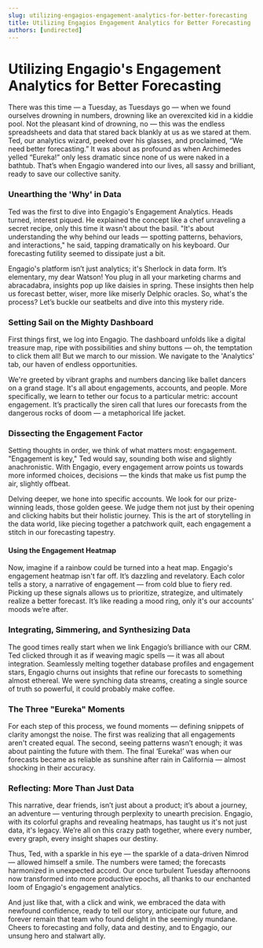 ```yaml
---
slug: utilizing-engagios-engagement-analytics-for-better-forecasting
title: Utilizing Engagios Engagement Analytics for Better Forecasting
authors: [undirected]
---
```



# Utilizing Engagio's Engagement Analytics for Better Forecasting

There was this time — a Tuesday, as Tuesdays go — when we found ourselves drowning in numbers, drowning like an overexcited kid in a kiddie pool. Not the pleasant kind of drowning, no — this was the endless spreadsheets and data that stared back blankly at us as we stared at them. Ted, our analytics wizard, peeked over his glasses, and proclaimed, “We need better forecasting.” It was about as profound as when Archimedes yelled “Eureka!” only less dramatic since none of us were naked in a bathtub. That’s when Engagio wandered into our lives, all sassy and brilliant, ready to save our collective sanity.

### Unearthing the 'Why' in Data

Ted was the first to dive into Engagio's Engagement Analytics. Heads turned, interest piqued. He explained the concept like a chef unraveling a secret recipe, only this time it wasn't about the basil. "It's about understanding the why behind our leads — spotting patterns, behaviors, and interactions," he said, tapping dramatically on his keyboard. Our forecasting futility seemed to dissipate just a bit. 

Engagio's platform isn’t just analytics; it's Sherlock in data form. It’s elementary, my dear Watson! You plug in all your marketing charms and abracadabra, insights pop up like daisies in spring. These insights then help us forecast better, wiser, more like miserly Delphic oracles. So, what's the process? Let’s buckle our seatbelts and dive into this mystery ride.

### Setting Sail on the Mighty Dashboard

First things first, we log into Engagio. The dashboard unfolds like a digital treasure map, ripe with possibilities and shiny buttons — oh, the temptation to click them all! But we march to our mission. We navigate to the 'Analytics' tab, our haven of endless opportunities.

We're greeted by vibrant graphs and numbers dancing like ballet dancers on a grand stage. It's all about engagements, accounts, and people. More specifically, we learn to tether our focus to a particular metric: account engagement. It’s practically the siren call that lures our forecasts from the dangerous rocks of doom — a metaphorical life jacket.

### Dissecting the Engagement Factor

Setting thoughts in order, we think of what matters most: engagement. "Engagement is key," Ted would say, sounding both wise and slightly anachronistic. With Engagio, every engagement arrow points us towards more informed choices, decisions — the kinds that make us fist pump the air, slightly offbeat.

Delving deeper, we hone into specific accounts. We look for our prize-winning leads, those golden geese. We judge them not just by their opening and clicking habits but their holistic journey. This is the art of storytelling in the data world, like piecing together a patchwork quilt, each engagement a stitch in our forecasting tapestry.

#### Using the Engagement Heatmap

Now, imagine if a rainbow could be turned into a heat map. Engagio's engagement heatmap isn't far off. It’s dazzling and revelatory. Each color tells a story, a narrative of engagement — from cold blue to fiery red. Picking up these signals allows us to prioritize, strategize, and ultimately realize a better forecast. It’s like reading a mood ring, only it's our accounts’ moods we’re after.

### Integrating, Simmering, and Synthesizing Data

The good times really start when we link Engagio’s brilliance with our CRM. Ted clicked through it as if weaving magic spells — it was all about integration. Seamlessly melting together database profiles and engagement stars, Engagio churns out insights that refine our forecasts to something almost ethereal. We were synching data streams, creating a single source of truth so powerful, it could probably make coffee. 

### The Three "Eureka" Moments

For each step of this process, we found moments — defining snippets of clarity amongst the noise. The first was realizing that all engagements aren't created equal. The second, seeing patterns wasn’t enough; it was about painting the future with them. The final ‘Eureka!’ was when our forecasts became as reliable as sunshine after rain in California — almost shocking in their accuracy.

### Reflecting: More Than Just Data

This narrative, dear friends, isn’t just about a product; it’s about a journey, an adventure — venturing through perplexity to unearth precision. Engagio, with its colorful graphs and revealing heatmaps, has taught us it's not just data, it's legacy. We’re all on this crazy path together, where every number, every graph, every insight shapes our destiny.

Thus, Ted, with a sparkle in his eye — the sparkle of a data-driven Nimrod — allowed himself a smile. The numbers were tamed; the forecasts harmonized in unexpected accord. Our once turbulent Tuesday afternoons now transformed into more productive epochs, all thanks to our enchanted loom of Engagio's engagement analytics.

And just like that, with a click and wink, we embraced the data with newfound confidence, ready to tell our story, anticipate our future, and forever remain that team who found delight in the seemingly mundane. Cheers to forecasting and folly, data and destiny, and to Engagio, our unsung hero and stalwart ally.